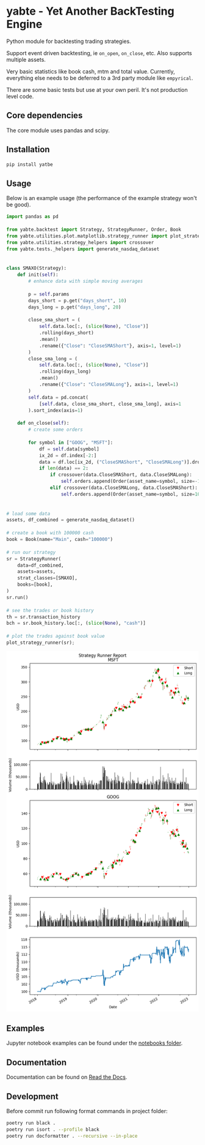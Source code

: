 # yabte - Yet Another BackTesting Engine

Python module for backtesting trading strategies.

Support event driven backtesting, ie `on_open`, `on_close`, etc. Also supports multiple assets.

Very basic statistics like book cash, mtm and total value. Currently, everything else needs to be deferred to a 3rd party module like `empyrical`.

There are some basic tests but use at your own peril. It's not production level code.

## Core dependencies

The core module uses pandas and scipy.

## Installation

```bash
pip install yatbe
```

## Usage

Below is an example usage (the performance of the example strategy won't be good).

```python
import pandas as pd

from yabte.backtest import Strategy, StrategyRunner, Order, Book
from yabte.utilities.plot.matplotlib.strategy_runner import plot_strategy_runner
from yabte.utilities.strategy_helpers import crossover
from yabte.tests._helpers import generate_nasdaq_dataset


class SMAXO(Strategy):
    def init(self):
        # enhance data with simple moving averages

        p = self.params
        days_short = p.get("days_short", 10)
        days_long = p.get("days_long", 20)

        close_sma_short = (
            self.data.loc[:, (slice(None), "Close")]
            .rolling(days_short)
            .mean()
            .rename({"Close": "CloseSMAShort"}, axis=1, level=1)
        )
        close_sma_long = (
            self.data.loc[:, (slice(None), "Close")]
            .rolling(days_long)
            .mean()
            .rename({"Close": "CloseSMALong"}, axis=1, level=1)
        )
        self.data = pd.concat(
            [self.data, close_sma_short, close_sma_long], axis=1
        ).sort_index(axis=1)

    def on_close(self):
        # create some orders

        for symbol in ["GOOG", "MSFT"]:
            df = self.data[symbol]
            ix_2d = df.index[-2:]
            data = df.loc[ix_2d, ("CloseSMAShort", "CloseSMALong")].dropna()
            if len(data) == 2:
                if crossover(data.CloseSMAShort, data.CloseSMALong):
                    self.orders.append(Order(asset_name=symbol, size=-100))
                elif crossover(data.CloseSMALong, data.CloseSMAShort):
                    self.orders.append(Order(asset_name=symbol, size=100))


# load some data
assets, df_combined = generate_nasdaq_dataset()

# create a book with 100000 cash
book = Book(name="Main", cash="100000")

# run our strategy
sr = StrategyRunner(
    data=df_combined,
    assets=assets,
    strat_classes=[SMAXO],
    books=[book],
)
sr.run()

# see the trades or book history
th = sr.transaction_history
bch = sr.book_history.loc[:, (slice(None), "cash")]

# plot the trades against book value
plot_strategy_runner(sr);

```

![Output from code](https://raw.githubusercontent.com/bsdz/yabte/main/readme_image.png)

## Examples

Jupyter notebook examples can be found under the [notebooks folder](https://github.com/bsdz/yabte/tree/main/notebooks).

## Documentation

Documentation can be found on [Read the Docs](https://yabte.readthedocs.io/en/latest/).


## Development

Before commit run following format commands in project folder:

```bash
poetry run black .
poetry run isort . --profile black
poetry run docformatter . --recursive --in-place
```
